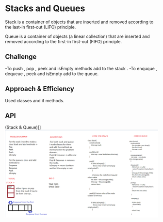 # Stacks and Queues
Stack is a container of objects that are inserted and removed according to the last-in first-out (LIFO) principle.

Queue is a container of objects (a linear collection) that are inserted and removed according to the first-in first-out (FIFO) principle.

## Challenge
-To push , pop , peek and isEmpty methods add to the stack .
-To enquque , dequeue , peek and isEmpty add to the queue.

## Approach & Efficiency
Used classes and if methods.

## API
(Stack & Queue)[]
![GitHub Logo](./assests/stack.PNG)